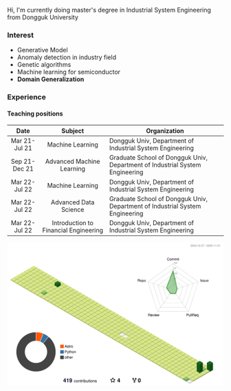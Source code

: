 Hi, I'm currently doing master's degree in Industrial System Engineering from Dongguk University

### Interest
- Generative Model
- Anomaly detection in industry field
- Genetic algorithms
- Machine learning for semiconductor
- **Domain Generalization**



### Experience
#### Teaching positions

|Date|Subject|Organization|
|:-------------:|:-------:|------------|
|Mar 21-Jul 21|Machine Learning|Dongguk Univ, Department of Industrial System Engineering|
|Sep 21-Dec 21|Advanced Machine Learning|Graduate School of Dongguk Univ, Department of Industrial System Engineering|
|Mar 22-Jul 22|Machine Learning|Dongguk Univ, Department of Industrial System Engineering|
|Mar 22-Jul 22|Advanced Data Science|Graduate School of Dongguk Univ, Department of Industrial System Engineering|
|Mar 22-Jul 22|Introduction to Financial Engineering|Dongguk Univ, Department of Industrial System Engineering|


![](./profile-3d-contrib/profile-green-animate.svg)

<!--
**andrew0411/andrew0411** is a ✨ _special_ ✨ repository because its `README.md` (this file) appears on your GitHub profile.

Here are some ideas to get you started:

- 🔭 I’m currently working on ...
- 🌱 I’m currently learning ...
- 👯 I’m looking to collaborate on ...
- 🤔 I’m looking for help with ...
- 💬 Ask me about ...
- 📫 How to reach me: ...
- 😄 Pronouns: ...
- ⚡ Fun fact: ...
-->
